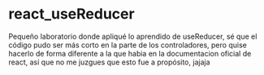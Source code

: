 # react_useReducer
 Pequeño laboratorio donde apliqué lo aprendido de useReducer, sé que el código pudo ser más corto en la parte de los controladores, pero quise hacerlo de forma diferente a la que habia en la documentacion oficial de react, así que no me juzgues que esto fue a propósito, jajaja
